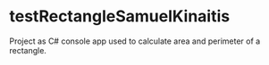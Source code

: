 # testRectangleSamuelKinaitis
Project as C# console app used to calculate area and perimeter of a rectangle.

